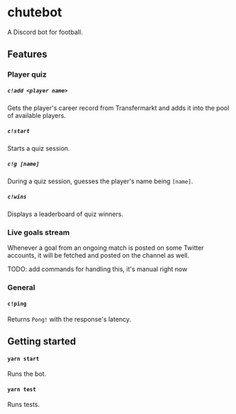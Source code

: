 # chutebot

A Discord bot for football.

## Features

### Player quiz

##### `c!add <player name>`

Gets the player's career record from Transfermarkt and adds it into the pool of available players.

##### `c!start`

Starts a quiz session.

##### `c!g [name]`

During a quiz session, guesses the player's name being `[name]`.

##### `c!wins`

Displays a leaderboard of quiz winners.

### Live goals stream

Whenever a goal from an ongoing match is posted on some Twitter accounts, it will be fetched and posted on the channel as well.

TODO: add commands for handling this, it's manual right now

### General

#### `c!ping`

Returns `Pong!` with the response's latency.

## Getting started

#### `yarn start`

Runs the bot.

#### `yarn test`

Runs tests.
